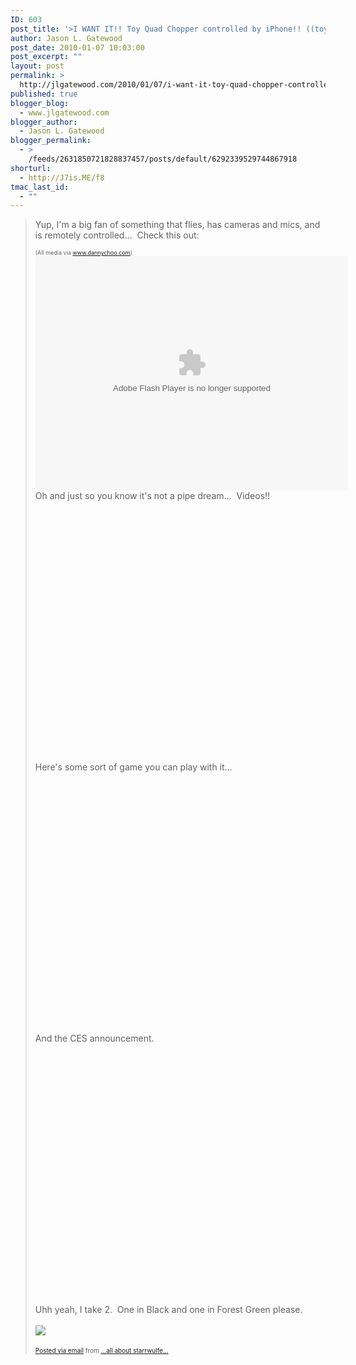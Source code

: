 ```yaml
---
ID: 603
post_title: '>I WANT IT!! Toy Quad Chopper controlled by iPhone!! ((toys, new-tech, OMG!))'
author: Jason L. Gatewood
post_date: 2010-01-07 10:03:00
post_excerpt: ""
layout: post
permalink: >
  http://jlgatewood.com/2010/01/07/i-want-it-toy-quad-chopper-controlled-by-iphone-toys-new-tech-omg/
published: true
blogger_blog:
  - www.jlgatewood.com
blogger_author:
  - Jason L. Gatewood
blogger_permalink:
  - >
    /feeds/2631850721828837457/posts/default/6292339529744867918
shorturl:
  - http://J7is.ME/f8
tmac_last_id:
  - ""
---
```

>Yup, I'm a big fan of something that flies, has cameras and mics, and is remotely controlled...  Check this out:<br /><div><span style="font-size: xx-small;"><span style="font-size: 9px;">(All media via <a href="http://www.dannychoo.com/">www.dannychoo.com</a>)</span></span><br /></div><div><object height="375" width="500"> <param name="flashvars" value="offsite=true&lang=en-us&page_show_url=%2Fphotos%2Fdannychoo%2Fsets%2F72157623151895746%2F%2Fshow%2F&page_show_back_url=%2Fphotos%2Fdannychoo%2Fsets%2F72157623151895746%2F&set_id=72157623151895746&jump_to=" /><param name="movie" value="http://www.flickr.com/apps/slideshow/show.swf?v=71649" /><param name="allowFullScreen" value="true" /><embed src="http://www.flickr.com/apps/slideshow/show.swf?v=71649" allowFullScreen="true" type="application/x-shockwave-flash" height="375" flashvars="offsite=true&lang=en-us&page_show_url=%2Fphotos%2Fdannychoo%2Fsets%2F72157623151895746%2F%2Fshow%2F&page_show_back_url=%2Fphotos%2Fdannychoo%2Fsets%2F72157623151895746%2F&set_id=72157623151895746&jump_to=" width="500"></embed></object><br /></div><div>Oh and just so you know it's not a pipe dream...  Videos!! <br /></div><div><a href="http://www.youtube.com/v/V3KrFV0-WFw"><object height="417" width="500"><param name="movie" value="http://www.youtube.com/v/V3KrFV0-WFw&hl=en&fs=1" /><param name="wmode" value="window" /><param name="allowFullScreen" value="true" /><param name="allowscriptaccess" value="always" /><embed src="http://www.youtube.com/v/V3KrFV0-WFw&hl=en&fs=1" allowfullscreen="true" type="application/x-shockwave-flash" allowscriptaccess="always" wmode="window" height="417" width="500"></embed></object></a><br /></div><div>Here's some sort of game you can play with it... <br /></div><div><a href="http://www.youtube.com/v/FQJPPrvcsTw"><object height="417" width="500"><param name="movie" value="http://www.youtube.com/v/FQJPPrvcsTw&hl=en&fs=1" /><param name="wmode" value="window" /><param name="allowFullScreen" value="true" /><param name="allowscriptaccess" value="always" /><embed src="http://www.youtube.com/v/FQJPPrvcsTw&hl=en&fs=1" allowfullscreen="true" type="application/x-shockwave-flash" allowscriptaccess="always" wmode="window" height="417" width="500"></embed></object></a><br /></div><div>And the CES announcement.<br /></div><div><a href="http://www.youtube.com/v/fFpX4hWUqJ0"><object height="417" width="500"><param name="movie" value="http://www.youtube.com/v/fFpX4hWUqJ0&hl=en&fs=1" /><param name="wmode" value="window" /><param name="allowFullScreen" value="true" /><param name="allowscriptaccess" value="always" /><embed src="http://www.youtube.com/v/fFpX4hWUqJ0&hl=en&fs=1" allowfullscreen="true" type="application/x-shockwave-flash" allowscriptaccess="always" wmode="window" height="417" width="500"></embed></object></a><br /></div><div>Uhh yeah, I take 2.  One in Black and one in Forest Green please. <br /><br /><div style="clear: both; text-align: center;"><a href="http://www.jlgatewood.com/wp-content/uploads/2010/10/18774_227455663343_49623718343_3181127_2730761_s.jpg" style="clear: left; float: left; margin-bottom: 1em; margin-right: 1em;"><img border="0" src="http://www.jlgatewood.com/wp-content/uploads/2010/10/18774_227455663343_49623718343_3181127_2730761_s.jpg" /></a><br /></div><br /></div><div style="font-size: 10px;"><a href="http://posterous.com/">Posted via email</a>  from <a href="http://starrwulfe.info/i-want-it-toy-quad-chopper-controlled-by-ipho">...all about starrwulfe...</a> <br /></div>